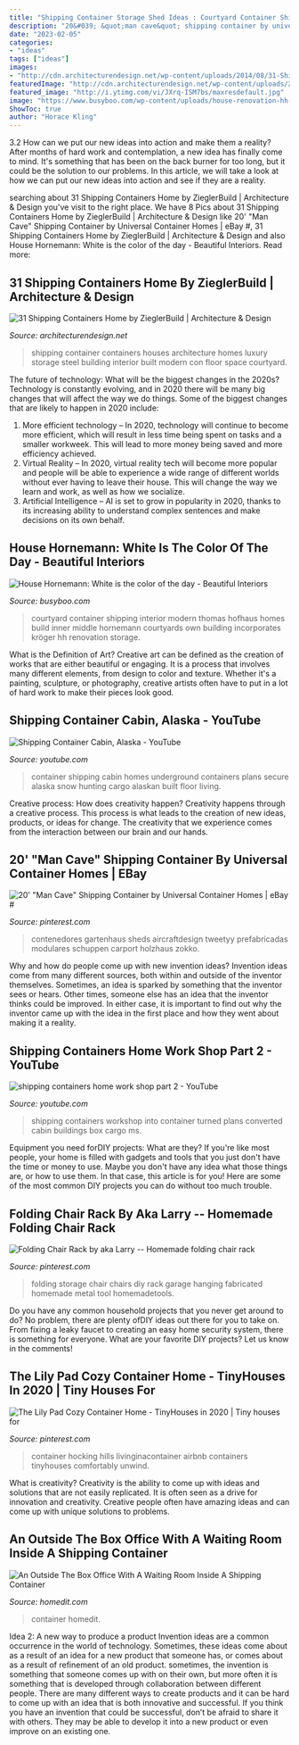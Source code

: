 ```yaml
---
title: "Shipping Container Storage Shed Ideas : Courtyard Container Shipping Interior Modern Thomas Hofhaus Homes Build Inner Middle Hornemann Courtyards Own Building Incorporates Kröger Hh Renovation Storage"
description: "20&#039; &quot;man cave&quot; shipping container by universal container homes"
date: "2023-02-05"
categories:
- "ideas"
tags: ["ideas"]
images:
- "http://cdn.architecturendesign.net/wp-content/uploads/2014/08/31-Shipping-Container-House-06-1.jpg"
featuredImage: "http://cdn.architecturendesign.net/wp-content/uploads/2014/08/31-Shipping-Container-House-06-1.jpg"
featured_image: "http://i.ytimg.com/vi/JXrq-ISM7bs/maxresdefault.jpg"
image: "https://www.busyboo.com/wp-content/uploads/house-renovation-hh-tka8.jpg"
ShowToc: true
author: "Horace Kling"
---
```



3.2 How can we put our new ideas into action and make them a reality?
After months of hard work and contemplation, a new idea has finally come to mind. It's something that has been on the back burner for too long, but it could be the solution to our problems. In this article, we will take a look at how we can put our new ideas into action and see if they are a reality.

	

		
searching about 31 Shipping Containers Home by ZieglerBuild | Architecture &amp; Design you've visit to the right place. We have 8 Pics about 31 Shipping Containers Home by ZieglerBuild | Architecture &amp; Design like 20&#039; &quot;Man Cave&quot; Shipping Container by Universal Container Homes | eBay #, 31 Shipping Containers Home by ZieglerBuild | Architecture &amp; Design and also House Hornemann: White is the color of the day - Beautiful Interiors. Read more:
		
    
## 31 Shipping Containers Home By ZieglerBuild | Architecture &amp; Design

<img loading=lazy src="http://cdn.architecturendesign.net/wp-content/uploads/2014/08/31-Shipping-Container-House-06-1.jpg" onerror="this.onerror=null;this.src='https://tse4.mm.bing.net/th?id=OIP.7L5gFX2uytviRR4SzO-89AHaFj&amp;pid=15.1';" alt="31 Shipping Containers Home by ZieglerBuild | Architecture &amp; Design">

_Source: architecturendesign.net_

>shipping container containers houses architecture homes luxury storage steel building interior built modern con floor space courtyard. 

	

The future of technology: What will be the biggest changes in the 2020s?
Technology is constantly evolving, and in 2020 there will be many big changes that will affect the way we do things. Some of the biggest changes that are likely to happen in 2020 include: 
1. More efficient technology – In 2020, technology will continue to become more efficient, which will result in less time being spent on tasks and a smaller workweek. This will lead to more money being saved and more efficiency achieved. 
2. Virtual Reality – In 2020, virtual reality tech will become more popular and people will be able to experience a wide range of different worlds without ever having to leave their house. This will change the way we learn and work, as well as how we socialize. 
3. Artificial Intelligence – AI is set to grow in popularity in 2020, thanks to its increasing ability to understand complex sentences and make decisions on its own behalf.

    
## House Hornemann: White Is The Color Of The Day - Beautiful Interiors

<img loading=lazy src="https://www.busyboo.com/wp-content/uploads/house-renovation-hh-tka8.jpg" onerror="this.onerror=null;this.src='https://tse2.mm.bing.net/th?id=OIP.ljzn4aUu24He9uZ5SpxA2QHaE8&amp;pid=15.1';" alt="House Hornemann: White is the color of the day - Beautiful Interiors">

_Source: busyboo.com_

>courtyard container shipping interior modern thomas hofhaus homes build inner middle hornemann courtyards own building incorporates kröger hh renovation storage. 

	

What is the Definition of Art?
Creative art can be defined as the creation of works that are either beautiful or engaging. It is a process that involves many different elements, from design to color and texture. Whether it's a painting, sculpture, or photography, creative artists often have to put in a lot of hard work to make their pieces look good.

    
## Shipping Container Cabin, Alaska - YouTube

<img loading=lazy src="http://i.ytimg.com/vi/JXrq-ISM7bs/maxresdefault.jpg" onerror="this.onerror=null;this.src='https://tse3.mm.bing.net/th?id=OIP.HaRFgt39gTq3Y95eGCNrYwHaEK&amp;pid=15.1';" alt="Shipping Container Cabin, Alaska - YouTube">

_Source: youtube.com_

>container shipping cabin homes underground containers plans secure alaska snow hunting cargo alaskan built floor living. 

	

Creative process: How does creativity happen?
Creativity happens through a creative process. This process is what leads to the creation of new ideas, products, or ideas for change. The creativity that we experience comes from the interaction between our brain and our hands.

    
## 20&#039; &quot;Man Cave&quot; Shipping Container By Universal Container Homes | EBay #

<img loading=lazy src="https://i.pinimg.com/736x/89/6e/18/896e18de77c76e04fcb052344248bf8d.jpg" onerror="this.onerror=null;this.src='https://tse2.mm.bing.net/th?id=OIP._d0XhR0QmRXx7U4JQtujGwHaFj&amp;pid=15.1';" alt="20&#039; &quot;Man Cave&quot; Shipping Container by Universal Container Homes | eBay #">

_Source: pinterest.com_

>contenedores gartenhaus sheds aircraftdesign tweetyy prefabricadas modulares schuppen carport holzhaus zokko. 

	

Why and how do people come up with new invention ideas?
Invention ideas come from many different sources, both within and outside of the inventor themselves. Sometimes, an idea is sparked by something that the inventor sees or hears. Other times, someone else has an idea that the inventor thinks could be improved. In either case, it is important to find out why the inventor came up with the idea in the first place and how they went about making it a reality.

    
## Shipping Containers Home Work Shop Part 2 - YouTube

<img loading=lazy src="https://i.ytimg.com/vi/dvJJfmyV_ms/maxresdefault.jpg" onerror="this.onerror=null;this.src='https://tse2.mm.bing.net/th?id=OIP.xtxlcV1JkkAekY6IO2KD4AHaEK&amp;pid=15.1';" alt="shipping containers home work shop part 2 - YouTube">

_Source: youtube.com_

>shipping containers workshop into container turned plans converted cabin buildings box cargo ms. 

	

Equipment you need forDIY projects: What are they?
If you're like most people, your home is filled with gadgets and tools that you just don't have the time or money to use. Maybe you don't have any idea what those things are, or how to use them. In that case, this article is for you! Here are some of the most common DIY projects you can do without too much trouble.

    
## Folding Chair Rack By Aka Larry -- Homemade Folding Chair Rack

<img loading=lazy src="https://i.pinimg.com/736x/cd/09/2f/cd092fd79e0b0d4eda6416500ad736fb.jpg" onerror="this.onerror=null;this.src='https://tse3.mm.bing.net/th?id=OIP.n-VY0cE8juQq2OCSoXbV6AAAAA&amp;pid=15.1';" alt="Folding Chair Rack by aka Larry -- Homemade folding chair rack">

_Source: pinterest.com_

>folding storage chair chairs diy rack garage hanging fabricated homemade metal tool homemadetools. 

	

Do you have any common household projects that you never get around to do? No problem, there are plenty ofDIY ideas out there for you to take on. From fixing a leaky faucet to creating an easy home security system, there is something for everyone. What are your favorite DIY projects? Let us know in the comments!

    
## The Lily Pad Cozy Container Home - TinyHouses In 2020 | Tiny Houses For

<img loading=lazy src="https://i.pinimg.com/736x/18/cc/84/18cc844f1caa630c75e5ef2ab1cd4f58.jpg" onerror="this.onerror=null;this.src='https://tse4.mm.bing.net/th?id=OIP.4vqgXxEgvZYRM4Z4E13Q6QHaE8&amp;pid=15.1';" alt="The Lily Pad Cozy Container Home - TinyHouses in 2020 | Tiny houses for">

_Source: pinterest.com_

>container hocking hills livinginacontainer airbnb containers tinyhouses comfortably unwind. 

	

What is creativity?
Creativity is the ability to come up with ideas and solutions that are not easily replicated. It is often seen as a drive for innovation and creativity. Creative people often have amazing ideas and can come up with unique solutions to problems.

    
## An Outside The Box Office With A Waiting Room Inside A Shipping Container

<img loading=lazy src="https://cdn.homedit.com/wp-content/uploads/2014/01/99c-office-interior-by-Inhouse-Brand-Architects1.jpg" onerror="this.onerror=null;this.src='https://tse4.mm.bing.net/th?id=OIP.ckBpFtdnBUcVZ2z4vSTrCQHaLH&amp;pid=15.1';" alt="An Outside The Box Office With A Waiting Room Inside A Shipping Container">

_Source: homedit.com_

>container homedit. 

	

Idea 2: A new way to produce a product
Invention ideas are a common occurrence in the world of technology. Sometimes, these ideas come about as a result of an idea for a new product that someone has, or comes about as a result of refinement of an old product. sometimes, the invention is something that someone comes up with on their own, but more often it is something that is developed through collaboration between different people. There are many different ways to create products and it can be hard to come up with an idea that is both innovative and successful. If you think you have an invention that could be successful, don’t be afraid to share it with others. They may be able to develop it into a new product or even improve on an existing one.

